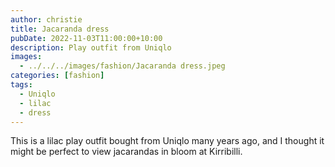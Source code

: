 ```yaml
---
author: christie
title: Jacaranda dress
pubDate: 2022-11-03T11:00:00+10:00
description: Play outfit from Uniqlo
images:
  - ../../../images/fashion/Jacaranda dress.jpeg
categories: [fashion]
tags:
  - Uniqlo
  - lilac
  - dress
---
```


This is a lilac play outfit bought from Uniqlo many years ago, and I thought it might be perfect to view jacarandas in bloom at Kirribilli.
